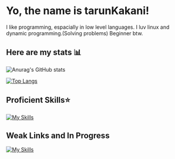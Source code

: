 # Yo, the name is tarunKakani!
I like programming, espacially in low level languages.
I luv linux and dynamic programming.(Solving problems)
Beginner btw.

## Here are my stats 📊
![Anurag's GitHub stats](https://github-readme-stats.vercel.app/api?username=tarunKakani&show_icons=true&custom_tittle=MostUsedLanguages)

[![Top Langs](https://github-readme-stats.vercel.app/api/top-langs/?username=anuraghazra&layout=donut)](https://github.com/anuraghazra/github-readme-stats)

## Proficient Skills⭐️
[![My Skills](https://skillicons.dev/icons?i=c,python,mysql,sqlite,git,docker,kubernetes,godot,linux,arduino,neovim)](https://skillicons.dev)

## Weak Links and In Progress
[![My Skills](https://skillicons.dev/icons?i=js,cpp,rust,rails,django,flask,go)](https://skillicons.dev)
